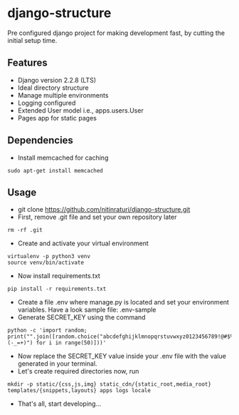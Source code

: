 # django-structure
Pre configured django project for making development fast, by cutting the initial setup time.

## Features
- Django version 2.2.8 (LTS)
- Ideal directory structure
- Manage multiple environments
- Logging configured
- Extended User model i.e., apps.users.User
- Pages app for static pages

## Dependencies
- Install memcached for caching
```
sudo apt-get install memcached
```

## Usage
- git clone https://github.com/nitinraturi/django-structure.git
- First, remove .git file and set your own repository later
```
rm -rf .git
```
- Create and activate your virtual environment
```
virtualenv -p python3 venv
source venv/bin/activate
```
- Now install requirements.txt
```
pip install -r requirements.txt
```
- Create a file .env where manage.py is located and set your environment variables. Have a look sample file: .env-sample
- Generate SECRET_KEY using the command
```
python -c 'import random; print("".join([random.choice("abcdefghijklmnopqrstuvwxyz0123456789!@#$%^&*(-_=+)") for i in range(50)]))'
```
- Now replace the SECRET_KEY value inside your .env file with the value generated in your terminal.
- Let's create required directories now, run
```
mkdir -p static/{css,js,img} static_cdn/{static_root,media_root} templates/{snippets,layouts} apps logs locale
```
- That's all, start developing...
